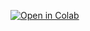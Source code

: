 [![Open in Colab](https://colab.research.google.com/assets/colab-badge.svg)](https://colab.research.google.com/github/sumit2663/SCT_ML_TASK-03/blob/main/CATS_VS_DOGS_TASK-3.ipynb)
